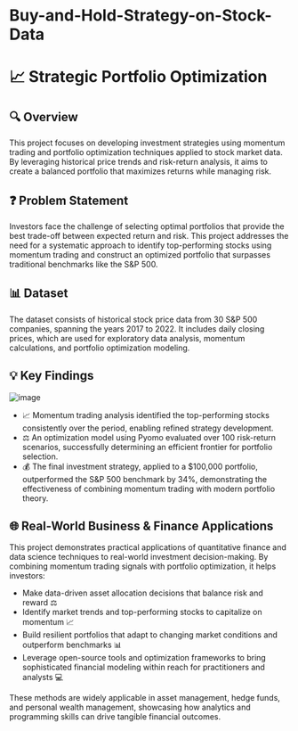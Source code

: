 # Buy-and-Hold-Strategy-on-Stock-Data
# 📈 Strategic Portfolio Optimization

## 🔍 Overview  
This project focuses on developing investment strategies using momentum trading and portfolio optimization techniques applied to stock market data. By leveraging historical price trends and risk-return analysis, it aims to create a balanced portfolio that maximizes returns while managing risk.

## ❓ Problem Statement  
Investors face the challenge of selecting optimal portfolios that provide the best trade-off between expected return and risk. This project addresses the need for a systematic approach to identify top-performing stocks using momentum trading and construct an optimized portfolio that surpasses traditional benchmarks like the S&P 500.

## 📊 Dataset  
The dataset consists of historical stock price data from 30 S&P 500 companies, spanning the years 2017 to 2022. It includes daily closing prices, which are used for exploratory data analysis, momentum calculations, and portfolio optimization modeling.

## 💡 Key Findings  
![image](https://github.com/user-attachments/assets/c0873123-6529-4308-b9cd-2658d3d4105c)
- 📈 Momentum trading analysis identified the top-performing stocks consistently over the period, enabling refined strategy development.  
- ⚖️ An optimization model using Pyomo evaluated over 100 risk-return scenarios, successfully determining an efficient frontier for portfolio selection.  
- 💰 The final investment strategy, applied to a $100,000 portfolio, outperformed the S&P 500 benchmark by 34%, demonstrating the effectiveness of combining momentum trading with modern portfolio theory.

## 🌐 Real-World Business & Finance Applications

This project demonstrates practical applications of quantitative finance and data science techniques to real-world investment decision-making. By combining momentum trading signals with portfolio optimization, it helps investors:

- Make data-driven asset allocation decisions that balance risk and reward ⚖️  
- Identify market trends and top-performing stocks to capitalize on momentum 📈  
- Build resilient portfolios that adapt to changing market conditions and outperform benchmarks 📊  
- Leverage open-source tools and optimization frameworks to bring sophisticated financial modeling within reach for practitioners and analysts 💻  

These methods are widely applicable in asset management, hedge funds, and personal wealth management, showcasing how analytics and programming skills can drive tangible financial outcomes.
